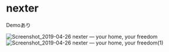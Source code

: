 # nexter
Demoあり

![Screenshot_2019-04-26 nexter — your home, your freedom](https://user-images.githubusercontent.com/42392292/56777759-1dc82e80-680e-11e9-8c44-40df7de1628c.jpg)
![Screenshot_2019-04-26 nexter — your home, your freedom(1)](https://user-images.githubusercontent.com/42392292/56777760-1dc82e80-680e-11e9-8e82-95531df69183.jpg)

